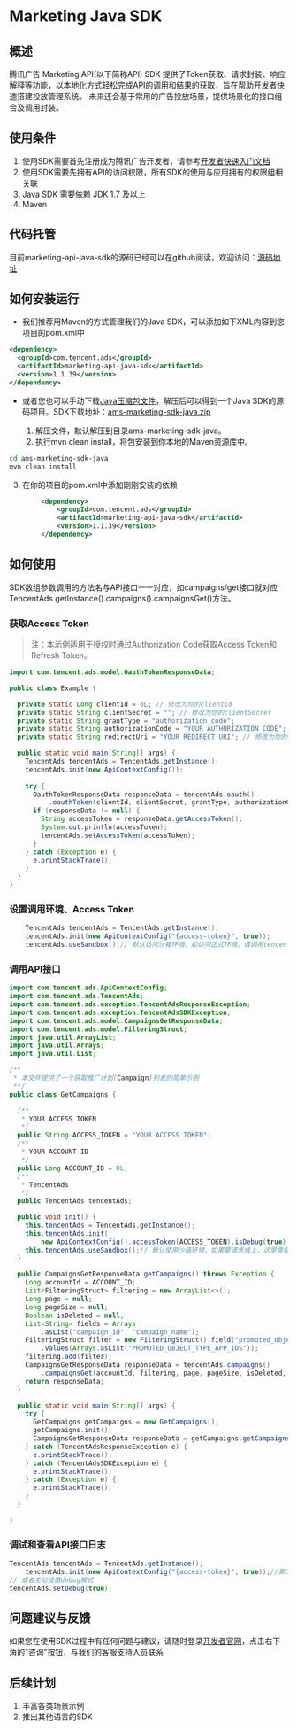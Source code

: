 # Marketing Java SDK
## 概述
腾讯广告 Marketing API(以下简称API) SDK 提供了Token获取、请求封装、响应解释等功能，以本地化方式轻松完成API的调用和结果的获取，旨在帮助开发者快速搭建投放管理系统。
未来还会基于常用的广告投放场景，提供场景化的接口组合及调用封装。

## 使用条件
1. 使用SDK需要首先注册成为腾讯广告开发者，请参考[开发者快速入门文档](https://developers.e.qq.com/docs/start)
2. 使用SDK需要先拥有API的访问权限，所有SDK的使用与应用拥有的权限组相关联
3. Java SDK 需要依赖 JDK 1.7 及以上
4. Maven

## 代码托管
目前marketing-api-java-sdk的源码已经可以在github阅读，欢迎访问：[源码地址](https://github.com/TencentAd/marketing-api-java-sdk)

## 如何安装运行
- 我们推荐用Maven的方式管理我们的Java SDK，可以添加如下XML内容到您项目的pom.xml中
```xml
<dependency>
  <groupId>com.tencent.ads</groupId>
  <artifactId>marketing-api-java-sdk</artifactId>
  <version>1.1.39</version>
</dependency>
```

- 或者您也可以手动下载[Java压缩包文件](https://github.com/TencentAd/marketing-api-java-sdk/archive/v1.1.39.zip)，解压后可以得到一个Java SDK的源码项目。SDK下载地址：[ams-marketing-sdk-java.zip](https://github.com/TencentAd/marketing-api-java-sdk/archive/v1.1.38.zip)

  1. 解压文件，默认解压到目录ams-marketing-sdk-java。
  2. 执行mvn clean install，将包安装到你本地的Maven资源库中。
```bash
cd ams-marketing-sdk-java
mvn clean install
```
  3. 在你的项目的pom.xml中添加刚刚安装的依赖
```xml
        <dependency>
            <groupId>com.tencent.ads</groupId>
            <artifactId>marketing-api-java-sdk</artifactId>
            <version>1.1.39</version>
        </dependency>
```

## 如何使用

SDK数组参数调用的方法名与API接口一一对应，如campaigns/get接口就对应TencentAds.getInstance().campaigns().campaignsGet()方法。

### 获取Access Token
> 注：本示例适用于授权时通过Authorization Code获取Access Token和Refresh Token。

```java
import com.tencent.ads.model.OauthTokenResponseData;

public class Example {

  private static Long clientId = 0L; // 修改为你的clientId
  private static String clientSecret = ""; // 修改为你的clientSecret
  private static String grantType = "authorization_code";
  private static String authorizationCode = "YOUR AUTHORIZATION CODE"; // 修改为你获取到的AUTHORIZATION CODE
  private static String redirectUri = "YOUR REDIRECT URI"; // 修改为你的回调地址

  public static void main(String[] args) {
    TencentAds tencentAds = TencentAds.getInstance();
    tencentAds.init(new ApiContextConfig());
    
    try {
      OauthTokenResponseData responseData = tencentAds.oauth()
          .oauthToken(clientId, clientSecret, grantType, authorizationCode, null, redirectUri);
      if (responseData != null) {
        String accessToken = responseData.getAccessToken();
        System.out.println(accessToken);
        tencentAds.setAccessToken(accessToken);
      }
    } catch (Exception e) {
      e.printStackTrace();
    }
  }
}
```
### 设置调用环境、Access Token
```java
    TencentAds tencentAds = TencentAds.getInstance();
    tencentAds.init(new ApiContextConfig("{access-token}", true));
    tencentAds.useSandbox();// 默认访问沙箱环境，如访问正式环境，请调用tencentAds.useProduction();
```
### 调用API接口
```java
import com.tencent.ads.ApiContextConfig;
import com.tencent.ads.TencentAds;
import com.tencent.ads.exception.TencentAdsResponseException;
import com.tencent.ads.exception.TencentAdsSDKException;
import com.tencent.ads.model.CampaignsGetResponseData;
import com.tencent.ads.model.FilteringStruct;
import java.util.ArrayList;
import java.util.Arrays;
import java.util.List;

/**
 * 本文件提供了一个获取推广计划(Campaign)列表的简单示例
 **/
public class GetCampaigns {

  /**
   * YOUR ACCESS TOKEN
   */
  public String ACCESS_TOKEN = "YOUR ACCESS TOKEN";
  /**
   * YOUR ACCOUNT ID
   */
  public Long ACCOUNT_ID = 0L;
  /**
   * TencentAds
   */
  public TencentAds tencentAds;

  public void init() {
    this.tencentAds = TencentAds.getInstance();
    this.tencentAds.init(
        new ApiContextConfig().accessToken(ACCESS_TOKEN).isDebug(true));// debug==true 会打印请求详细信息
    this.tencentAds.useSandbox();// 默认使用沙箱环境，如果要请求线上，这里需要设为线上环境
  }

  public CampaignsGetResponseData getCampaigns() throws Exception {
    Long accountId = ACCOUNT_ID;
    List<FilteringStruct> filtering = new ArrayList<>();
    Long page = null;
    Long pageSize = null;
    Boolean isDeleted = null;
    List<String> fields = Arrays
        .asList("campaign_id", "campaign_name");
    FilteringStruct filter = new FilteringStruct().field("promoted_object_type").operator("EQUALS")
        .values(Arrays.asList("PROMOTED_OBJECT_TYPE_APP_IOS"));
    filtering.add(filter);
    CampaignsGetResponseData responseData = tencentAds.campaigns()
        .campaignsGet(accountId, filtering, page, pageSize, isDeleted, fields);
    return responseData;
  }

  public static void main(String[] args) {
    try {
      GetCampaigns getCampaigns = new GetCampaigns();
      getCampaigns.init();
      CampaignsGetResponseData responseData = getCampaigns.getCampaigns();
    } catch (TencentAdsResponseException e) {
      e.printStackTrace();
    } catch (TencentAdsSDKException e) {
      e.printStackTrace();
    } catch (Exception e) {
      e.printStackTrace();
    }
  }

}
```

### 调试和查看API接口日志
```java
TencentAds tencentAds = TencentAds.getInstance();
    tencentAds.init(new ApiContextConfig("{access-token}", true));//第二个参数即为调试参数
// 或者主动设置debug模式
tencentAds.setDebug(true);
```

## 问题建议与反馈
如果您在使用SDK过程中有任何问题与建议，请随时登录[开发者官网](https://developers.e.qq.com/)，点击右下角的"咨询"按钮，与我们的客服支持人员联系

## 后续计划
1. 丰富各类场景示例
2. 推出其他语言的SDK
